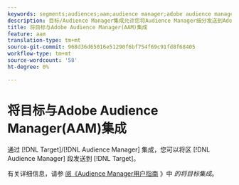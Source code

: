 ```yaml
---
keywords: segments;audiences;aam;audience manager;adobe audience manager;integrate;integration
description: 目标/Audience Manager集成允许您将Audience Manager细分发送到Adobe Target
title: 将目标与Adobe Audience Manager(AAM)集成
feature: aam
translation-type: tm+mt
source-git-commit: 968d36d65016e51290f6bf754f69c91fd8f68405
workflow-type: tm+mt
source-wordcount: '58'
ht-degree: 0%

---
```



# 将目标与Adobe Audience Manager(AAM)集成

通过 [!DNL Target]/[!DNL Audience Manager] 集成，您可以将区 [!DNL Audience Manager] 段发送到 [!DNL Target]。

有关详细信息，请参 [阅《Audience Manager用户指南](https://experienceleague.adobe.com/docs/audience-manager/user-guide/implementation-integration-guides/integration-other-solutions/aam-target-integration.html) 》中 *的将目标集成*。

